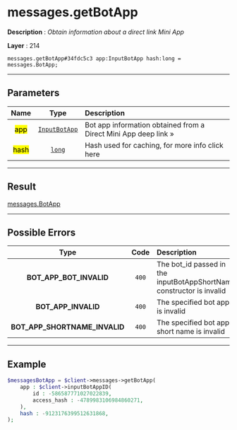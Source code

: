 # messages.getBotApp

**Description** : *Obtain information about a direct link Mini App*

**Layer** : 214

```tl
messages.getBotApp#34fdc5c3 app:InputBotApp hash:long = messages.BotApp;
```

---

## Parameters

| Name | Type | Description |
| :---: | :---: | :--- |
| <mark>app</mark> | [`InputBotApp`](type/InputBotApp) | Bot app information obtained from a Direct Mini App deep link » |
| <mark>hash</mark> | [`long`](type/long) | Hash used for caching, for more info click here |

---

## Result

[messages.BotApp](type/messages.BotApp)

---

## Possible Errors

| Type | Code | Description |
| :---: | :---: | :--- |
| **BOT_APP_BOT_INVALID** | `400` | The bot_id passed in the inputBotAppShortName constructor is invalid |
| **BOT_APP_INVALID** | `400` | The specified bot app is invalid |
| **BOT_APP_SHORTNAME_INVALID** | `400` | The specified bot app short name is invalid |

---

## Example

```php
$messagesBotApp = $client->messages->getBotApp(
	app : $client->inputBotAppID(
		id : -586587771027022839,
		access_hash : -4789983106984860271,
	),
	hash : -9123176399512631868,
);
```